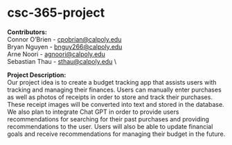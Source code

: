# csc-365-project

**Contributors:** \
Connor O’Brien - cpobrian@calpoly.edu \
Bryan Nguyen - bnguy266@calpoly.edu \
Arne Noori - agnoori@calpoly.edu \
Sebastian Thau - sthau@calpoly.edu \

**Project Description:** \
Our project idea is to create a budget tracking app that assists users with tracking and managing their finances. Users can manually enter purchases as well as photos of receipts in order to store and track their purchases. These receipt images will be converted into text and stored in the database. We also plan to integrate Chat GPT in order to provide users recommendations for searching for their past purchases and providing recommendations to the user. Users will also be able to update financial goals and receive recommendations for managing their budget in the future.
